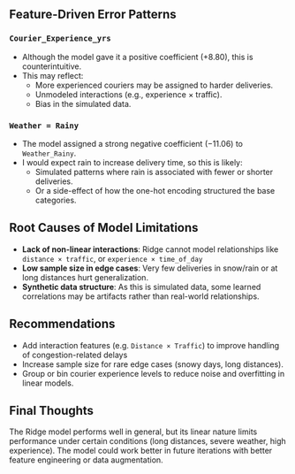 ## Feature-Driven Error Patterns

### `Courier_Experience_yrs`

- Although the model gave it a positive coefficient (+8.80), this is counterintuitive.
- This may reflect:
  - More experienced couriers may be assigned to harder deliveries.
  - Unmodeled interactions (e.g., experience × traffic).
  - Bias in the simulated data.

### `Weather = Rainy`

- The model assigned a strong negative coefficient (−11.06) to `Weather_Rainy`.
- I would expect rain to increase delivery time, so this is likely:
  - Simulated patterns where rain is associated with fewer or shorter deliveries.
  - Or a side-effect of how the one-hot encoding structured the base categories.

## Root Causes of Model Limitations

- **Lack of non-linear interactions**: Ridge cannot model relationships like `distance × traffic`, or `experience × time_of_day`
- **Low sample size in edge cases**: Very few deliveries in snow/rain or at long distances hurt generalization.
- **Synthetic data structure**: As this is simulated data, some learned correlations may be artifacts rather than real-world relationships.

## Recommendations

- Add interaction features (e.g. `Distance × Traffic`) to improve handling of congestion-related delays
- Increase sample size for rare edge cases (snowy days, long distances).
- Group or bin courier experience levels to reduce noise and overfitting in linear models.

## Final Thoughts

The Ridge model performs well in general, but its linear nature limits performance under certain conditions (long distances, severe weather, high experience). 
The model could work better in future iterations with better feature engineering or data augmentation.
